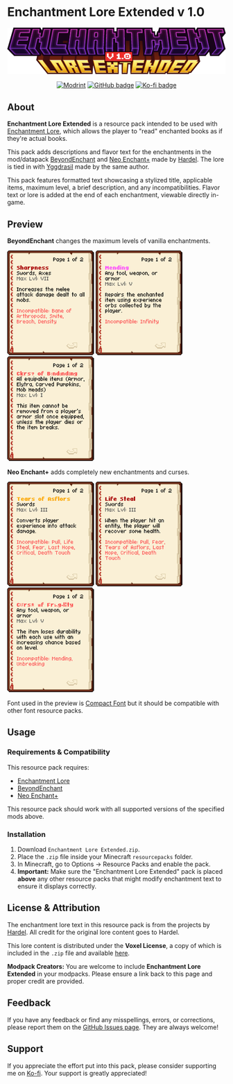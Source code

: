 # Enchantment Lore Extended v 1.0
![cover.png](cover.png)

<p align="center">
<a href=https://modrinth.com/resourcepack/enchantment-lore-extended><img alt=Modrint badge" src="https://img.shields.io/badge/Modrinth-%2300AF5C?style=flat&logo=modrinth&logoColor=white"></a>
<a href=https://github.com/mult1v4c/Enchantment-Lore-Extended><img alt="GitHub badge" src="https://img.shields.io/badge/GitHub-%23181717?style=flat&logo=github&logoColor=white"></a>
<a href=https://www.ko-fi.com/mult1v4c><img alt="Ko-fi badge" src="https://img.shields.io/badge/Send%20support!-white?style=flat&logo=ko-fi&logoColor=%23FF6433"></a>
</p>

## About
**Enchantment Lore Extended** is a resource pack intended to be used with [Enchantment Lore](https://modrinth.com/mod/enchantment-lore), which allows the player to "read" enchanted books as if they're actual books.

This pack adds descriptions and flavor text for the enchantments in the mod/datapack [BeyondEnchant](https://modrinth.com/datapack/beyondenchant) and [Neo Enchant+](https://modrinth.com/datapack/neoenchant) made by [Hardel](https://modrinth.com/user/Hardel-DW). The lore is tied in with [Yggdrasil](https://modrinth.com/datapack/yggdrasil-structure) made by the same author.

This pack features formatted text showcasing a stylized title, applicable items, maximum level, a brief description, and any incompatibilities. Flavor text or lore is added at the end of each enchantment, viewable directly in-game.

## Preview
**BeyondEnchant** changes the maximum levels of vanilla enchantments.

![Sharpness](preview/BE_1.png)
![Mending](preview/BE_2.png)
![Curse of Binding](preview/BE_3.png)

**Neo Enchant+** adds completely new enchantments and curses.

![Tears of Asflors](preview/NE_1.png)
![Life Steal](preview/NE_2.png)
![Curse of Fragility](preview/NE_3.png)

Font used in the preview is [Compact Font](https://modrinth.com/resourcepack/compact-font) but it should be compatible with other font resource packs.

## Usage
### Requirements & Compatibility
This resource pack requires:
-   [Enchantment Lore](https://modrinth.com/mod/enchantment-lore)
-   [BeyondEnchant](https://modrinth.com/datapack/beyondenchant)
-   [Neo Enchant+](https://modrinth.com/datapack/neoenchant)

This resource pack should work with all supported versions of the specified mods above.

### Installation
1.  Download `Enchantment Lore Extended.zip`.
2.  Place the `.zip` file inside your Minecraft `resourcepacks` folder.
3.  In Minecraft, go to Options -> Resource Packs and enable the pack.
4.  **Important:** Make sure the "Enchantment Lore Extended" pack is placed **above** any other resource packs that might modify enchantment text to ensure it displays correctly.

## License & Attribution
The enchantment lore text in this resource pack is from the projects by [Hardel](https://modrinth.com/user/Hardel-DW). All credit for the original lore content goes to Hardel.

This lore content is distributed under the **Voxel License**, a copy of which is included in the `.zip` file and available [here](https://raw.githubusercontent.com/Hardel-DW/NeoEnchant/refs/heads/main/LICENSE).

**Modpack Creators:** You are welcome to include **Enchantment Lore Extended** in your modpacks. Please ensure a link back to this page and proper credit are provided.

## Feedback
If you have any feedback or find any misspellings, errors, or corrections, please report them on the [GitHub Issues page](https://github.com/mult1v4c/Enchantment-Lore-Extended/issues). They are always welcome!

## Support
If you appreciate the effort put into this pack, please consider supporting me on [Ko-fi](https://ko-fi.com/mult1v4c). Your support is greatly appreciated!